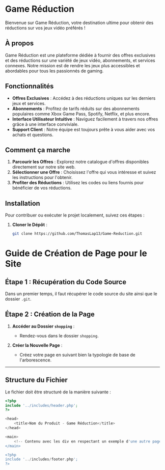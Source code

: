 # Game Réduction

Bienvenue sur Game Réduction, votre destination ultime pour obtenir des réductions sur vos jeux vidéo préférés !

## À propos

Game Réduction est une plateforme dédiée à fournir des offres exclusives et des réductions sur une variété de jeux vidéo, abonnements, et services connexes. Notre mission est de rendre les jeux plus accessibles et abordables pour tous les passionnés de gaming.

## Fonctionnalités

- **Offres Exclusives** : Accédez à des réductions uniques sur les derniers jeux et services.
- **Abonnements** : Profitez de tarifs réduits sur des abonnements populaires comme Xbox Game Pass, Spotify, Netflix, et plus encore.
- **Interface Utilisateur Intuitive** : Naviguez facilement à travers nos offres grâce à une interface conviviale.
- **Support Client** : Notre équipe est toujours prête à vous aider avec vos achats et questions.

## Comment ça marche

1. **Parcourir les Offres** : Explorez notre catalogue d'offres disponibles directement sur notre site web.
2. **Sélectionner une Offre** : Choisissez l'offre qui vous intéresse et suivez les instructions pour l'obtenir.
3. **Profiter des Réductions** : Utilisez les codes ou liens fournis pour bénéficier de vos réductions.

## Installation

Pour contribuer ou exécuter le projet localement, suivez ces étapes :

1. **Cloner le Dépôt** :
   ```bash
   git clone https://github.com/ThomasLap13/Game-Reduction.git

# Guide de Création de Page pour le Site

## Étape 1 : Récupération du Code Source

Dans un premier temps, il faut récupérer le code source du site ainsi que le dossier `.git`.

## Étape 2 : Création de la Page

1. **Accéder au Dossier `shopping`** :
   - Rendez-vous dans le dossier `shopping`.

2. **Créer la Nouvelle Page** :
   - Créez votre page en suivant bien la typologie de base de l'arborescence.

---

## Structure du Fichier

Le fichier doit être structuré de la manière suivante :

```php
<?php
include '../includes/header.php';
?>

<head>
    <title>Nom du Produit - Game Réduction</title>
</head>

<main>
    <!-- Contenu avec les div en respectant un exemple d'une autre page -->
</main>

<?php
include '../includes/footer.php';
?>

